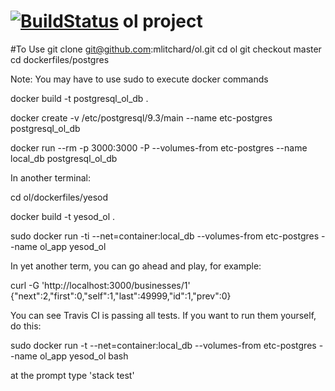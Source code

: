 [![BuildStatus](https://travis-ci.org/mlitchard/ol.svg?branch=master)](https://travis-ci.org/mlitchard/ol)
ol project
==========

#To Use
git clone git@github.com:mlitchard/ol.git
cd ol
git checkout master
cd dockerfiles/postgres

Note: You may have to use sudo to execute docker commands

docker build -t postgresql_ol_db .

docker create -v /etc/postgresql/9.3/main --name etc-postgres postgresql_ol_db

docker run --rm -p 3000:3000 -P --volumes-from etc-postgres --name local_db postgresql_ol_db

In another terminal:

cd ol/dockerfiles/yesod

docker build -t yesod_ol .

sudo docker run -ti --net=container:local_db --volumes-from etc-postgres --name ol_app yesod_ol

In yet another term, you can go ahead and play, for example:

curl -G 'http://localhost:3000/businesses/1'
{"next":2,"first":0,"self":1,"last":49999,"id":1,"prev":0}

You can see Travis CI is passing all tests. If you want to run them yourself, do this:

sudo docker run -t --net=container:local_db --volumes-from etc-postgres --name ol_app yesod_ol bash

at the prompt type
'stack test'




